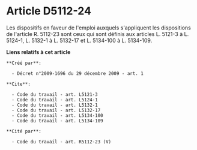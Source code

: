 # Article D5112-24

Les dispositifs en faveur de l'emploi auxquels s'appliquent les dispositions de l'article R. 5112-23 sont ceux qui sont
définis aux articles L. 5121-3 à L. 5124-1, L. 5132-1 à L. 5132-17 et L. 5134-100 à L. 5134-109.

**Liens relatifs à cet article**

	**Créé par**:

	  - Décret n°2009-1696 du 29 décembre 2009 - art. 1

	**Cite**:

	  - Code du travail - art. L5121-3
	  - Code du travail - art. L5124-1
	  - Code du travail - art. L5132-1
	  - Code du travail - art. L5132-17
	  - Code du travail - art. L5134-100
	  - Code du travail - art. L5134-109

	**Cité par**:

	  - Code du travail - art. R5112-23 (V)
